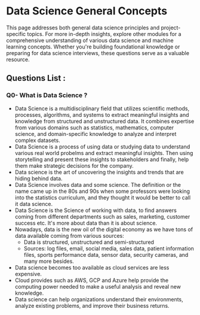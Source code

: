 # Data Science General Concepts
This page addresses both general data science principles and project-specific topics. For more in-depth insights, 
explore other modules for a comprehensive understanding of various data science and machine learning concepts.
Whether you're building foundational knowledge or preparing for data science interviews, these questions serve as a valuable resource. 
## Questions List :
### Q0- What is Data Science ? 
- Data Science is a multidisciplinary field that utilizes scientific methods, processes, algorithms, and systems to extract meaningful insights and knowledge from structured and unstructured data. It combines expertise from various domains such as statistics, mathematics, computer science, and domain-specific knowledge to analyze and interpret complex datasets.
- Data Science is a process of using data or studying data to understand various real world probelms and extract meaningful insights. Then using storytelling and present these insights to stakeholders and finally, help them make strategic decisions for the company.
- Data science is the art of uncovering the insights and trends that are hiding behind data.
- Data Science involves data and some science. The definition or the name came up in the 80s and 90s when some professors were looking into the statistics curriculum, and they thought it would be better to call it data science.
- Data Science is the Science of working with data, to find answers coming from different departments such as sales, marketing, customer success etc. It's more about data than it is about science.
- Nowadays, data is the new oil of the digital economy as we have tons of data available coming from various sources: 
    - Data is structured, unstructured and semi-structured
    - Sources: log files, email, social media, sales data, patient information files, sports performance data, sensor data, security cameras, and many more besides.
- Data science becomes too available as cloud services are less expensive.
- Cloud provides such as AWS, GCP and Azure help provide the computing power needed to make a useful analysis and reveal new knowledge.
- Data science can help organizations understand their environments, analyze existing problems, and improve their business returns. 
